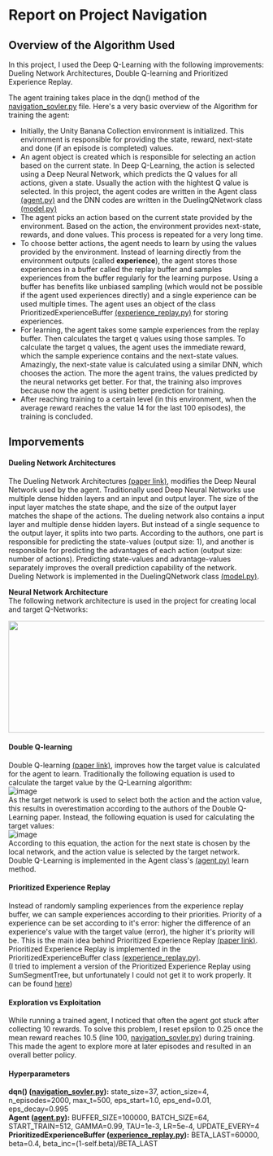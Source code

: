 # Report on Project Navigation

## Overview of the Algorithm Used

In this project, I used the Deep Q-Learning with the following improvements: Dueling Network Architectures, Double Q-learning and Prioritized Experience Replay.  

The agent training takes place in the dqn() method of the [navigation_sovler.py](https://github.com/fahimfss/RL/blob/master/ProjectNavigationMain/navigation_sovler.py) file. Here's a very basic overview of the Algorithm for training the agent:
- Initially, the Unity Banana Collection environment is initialized. This environment is responsible for providing the state, reward, next-state and done (if an episode is completed) values.
- An agent object is created which is responsible for selecting an action based on the current state. In Deep Q-Learning, the action is selected using a Deep Neural Network, which predicts the Q values for all actions, given a state. Usually the action with the hightest Q value is selected. In this project, the agent codes are written in the Agent class [(agent.py)](https://github.com/fahimfss/RL/blob/master/ProjectNavigationMain/agent.py) and the DNN codes are written in the DuelingQNetwork class [(model.py)](https://github.com/fahimfss/RL/blob/master/ProjectNavigationMain/model.py)
- The agent picks an action based on the current state provided by the environment. Based on the action, the environment provides next-state, rewards, and done values. This process is repeated for a very long time. 
- To choose better actions, the agent needs to learn by using the values provided by the environment. Instead of learning directly from the environment outputs (called **experience**), the agent stores those experiences in a buffer called the replay buffer and samples experiences from the buffer regularly for the learning purpose. Using a buffer has benefits like unbiased sampling (which would not be possible if the agent used experiences directly) and a single experience can be used multiple times. The agent uses an object of the class PrioritizedExperienceBuffer [(experience_replay.py)](https://github.com/fahimfss/RL/blob/master/ProjectNavigationMain/experience_replay.py) for storing experiences.
- For learning, the agent takes some sample experiences from the replay buffer. Then calculates the target q values using those samples. To calculate the target q values, the agent uses the immediate reward, which the sample experience contains and the next-state values. Amazingly, the next-state value is calculated using a similar DNN, which chooses the action. The more the agent trains, the values predicted by the neural networks get better. For that, the training also improves because now the agent is using better prediction for training. 
- After reaching training to a certain level (in this environment, when the average reward reaches the value 14 for the last 100 episodes), the training is concluded. 

## Imporvements
#### Dueling Network Architectures
The Dueling Network Architectures [(paper link)](https://arxiv.org/abs/1511.06581), modifies the Deep Neural Network used by the agent. Traditionally used  Deep Neural Networks use multiple dense hidden layers and an input and output layer. The size of the input layer matches the state shape, and the size of the output layer matches the shape of the actions. The dueling network also contains a input layer and multiple dense hidden layers. But instead of a single sequence to the output layer, it splits into two parts. According to the authors, one part is responsible for predicting the state-values (output size: 1), and another is responsible for predicting the advantages of each action (output size: number of actions). Predicting state-values and advantage-values separately improves the overall prediction capability of the network.  
Dueling Network is implemented in the DuelingQNetwork class [(model.py)](https://github.com/fahimfss/RL/blob/master/ProjectNavigationMain/model.py).
  
**Neural Network Architecture**  
The following network architecture is used in the project for creating local and target Q-Networks:  
  
<img src="https://user-images.githubusercontent.com/8725869/113427519-fc5b1e80-93f6-11eb-849c-318771f911d2.png" width="600" height="220">

#### Double Q-learning
Double Q-learning [(paper link)](https://arxiv.org/abs/1509.06461), improves how the target value is calculated for the agent to learn. Traditionally the following equation is used to calculate the target value by the Q-Learning algorithm:  
![image](https://user-images.githubusercontent.com/8725869/113436312-4e577080-9406-11eb-8869-201f0515257c.png)  
As the target network is used to select both the action and the action value, this results in overestimation according to the authors of the Double Q-Learning paper. Instead, the following equation is used for calculating the target values:  
![image](https://user-images.githubusercontent.com/8725869/113436845-44823d00-9407-11eb-9a9b-d4d9121fb54e.png)  
According to this equation, the action for the next state is chosen by the local network, and the action value is selected by the target network.  
Double Q-Learning is implemented in the Agent class's [(agent.py)](https://github.com/fahimfss/RL/blob/master/ProjectNavigationMain/agent.py) learn method.

#### Prioritized Experience Replay
Instead of randomly sampling experiences from the experience replay buffer, we can sample experiences according to their priorities. Priority of a experience can be set according to it's error: higher the difference of an experience's value with the target value (error), the higher it's priority will be. This is the main idea behind Prioritized Experience Replay [(paper link)](https://arxiv.org/abs/1511.05952). 
Prioritized Experience Replay is implemented in the PrioritizedExperienceBuffer class [(experience_replay.py)](https://github.com/fahimfss/RL/blob/master/ProjectNavigationMain/experience_replay.py).  
(I tried to implement a version of the Prioritized Experience Replay using SumSegmentTree, but unfortunately I could not get it to work properly. It can be found [here](https://github.com/fahimfss/RL/blob/master/ProjectNavigationMain/experience_replay_sum_tree.py))  

#### Exploration vs Exploitation
While running a trained agent, I noticed that often the agent got stuck after collecting 10 rewards. To solve this problem, I reset epsilon to 0.25 once the mean reward reaches 10.5 (line 100, [navigation_sovler.py](https://github.com/fahimfss/RL/blob/master/ProjectNavigationMain/navigation_sovler.py)) during training. This made the agent to explore more at later episodes and resulted in an overall better policy.  

#### Hyperparameters
**dqn() ([navigation_sovler.py](https://github.com/fahimfss/RL/blob/master/ProjectNavigationMain/navigation_sovler.py)):** state_size=37, action_size=4, n_episodes=2000, max_t=500, eps_start=1.0, eps_end=0.01, eps_decay=0.995  
**Agent ([agent.py](https://github.com/fahimfss/RL/blob/master/ProjectNavigationMain/agent.py)):** BUFFER_SIZE=100000, BATCH_SIZE=64, START_TRAIN=512, GAMMA=0.99, TAU=1e-3, LR=5e-4, UPDATE_EVERY=4  
**PrioritizedExperienceBuffer ([experience_replay.py](https://github.com/fahimfss/RL/blob/master/ProjectNavigationMain/experience_replay.py)):** BETA_LAST=60000, beta=0.4, beta_inc=(1-self.beta)/BETA_LAST  


